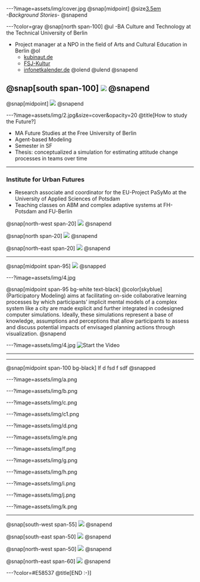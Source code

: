 ---?image=assets/img/cover.jpg
@snap[midpoint]
@size[3.5em](Hei)
<br>
*-Background Stories-*
@snapend

---?color=gray
@snap[north span-100]
@ul
-BA Culture and Technology at the Technical University of Berlin
- Project manager at a NPO in the field of Arts and Cultural Education in Berlin
  @ol
  - [kubinaut.de](https://www.kubinaut.de/de)
  - [FSJ-Kultur](http://lkj-berlin.de/fsjkultur/)
  - [infonetkalender.de](http://www.infonetkalender.de/)
  @olend
@ulend
@snapend

@snap[south span-100]
![](assets/img/1.png)
@snapend
---

@snap[midpoint]
![](assets/img/berlin.png)
@snapend


---?image=assets/img/2.jpg&size=cover&opacity=20
@title[How to study the Future?]

* MA Future Studies at the Free University of Berlin
* Agent-based Modeling
* Semester in SF
* Thesis: conceptualized a simulation for estimating attitude change processes in teams over time

---
### Institute for Urban Futures
* Research associate and coordinator for the EU-Project PaSyMo at the University of Applied Sciences of Potsdam
* Teaching classes on ABM and complex adaptive systems at FH-Potsdam and FU-Berlin

@snap[north-west span-20]
![](assets/img/UZ_l.png)
@snapend

@snap[north span-20]
![](assets/img/UZ_m.png)
@snapend

@snap[north-east span-20]
![](assets/img/UZ_r.png)
@snapend

---
@snap[midpoint span-95]
![](assets/img/l.png)
@snapped

---?image=assets/img/4.jpg

@snap[midpoint span-95 bg-white text-black]
@color[skyblue](Participatory Modeling) aims at facilitating on-side collaborative learning processes by which participants’ implicit mental models of a complex system like a city are made explicit and further integrated in codesigned computer simulations. Ideally, these simulations represent a base of knowledge, assumptions and perceptions that allow participants to assess and discuss potential impacts of envisaged planning actions through visualization.
@snapend

---?image=assets/img/4.jpg
![Start the Video](https://player.vimeo.com/video/285110972)

---

---

@snap[midpoint span-100 bg-black]
lf
d
fsd
f
sdf
@snapped

---?image=assets/img/a.png

---?image=assets/img/b.png

---?image=assets/img/c.png

---?image=assets/img/c1.png

---?image=assets/img/d.png

---?image=assets/img/e.png

---?image=assets/img/f.png

---?image=assets/img/g.png

---?image=assets/img/h.png

---?image=assets/img/i.png

---?image=assets/img/j.png

---?image=assets/img/k.png


---
@snap[south-west span-55]
![](assets/img/WS3.jpg)
@snapend

@snap[south-east span-50]
![](assets/img/WS4.jpg)
@snapend

@snap[north-west span-50]
![](assets/img/WS2.jpg)
@snapend

@snap[north-east span-60]
![](assets/img/WS1.jpg)
@snapend


---?color=#E58537
@title[END :-)]
